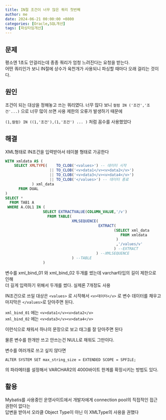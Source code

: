 ```yaml
---
title: IN절 조건이 너무 많은 쿼리 첫번째
author: me
date: 2024-06-21 00:00:00 +0800
categories: [Oracle,SQL개선]
tags: [파싱타임개선]
---
```


## 문제   

 평소엔 1초도 안걸리는데 종종 쿼리가 엄청 느려진다는 요청을 받는다.   
어떤 쿼리인가 보니 IN절에 상수가 육천개가 사용되니 파싱할 때마다 오래 걸리는 것이다.    

## 원인   

조건이 되는 대상을 정해놓고 쓰는 쿼리였다.
너무 많다 보니 ```컬럼 IN ('조건','조건'...)``` 으로 너무 많이 쓰면 사용 제한의 오류가 발생하기 때문에 

```(1,컬럼) IN ((1,'조건'),(1,'조건') ... )``` 처럼 꼼수를 사용했었다

## 해결

XML형태로 IN조건을 입력받아서 테이블 형태로 가공한다

```SQL
WITH xmldata AS ( 
    SELECT XMLTYPE(    TO_CLOB('<values>') -- 데이터 시작
                    || TO_CLOB('<v>data1</v><v>data2</v>')
                    || TO_CLOB('<v>data3</v><v>data4</v>') 
                    || TO_CLOB('</values>') -- 데이터 종료 
            ) xml_data 
      FROM DUAL
)
SELECT *
  FROM TAB1 A
 WHERE A.COL1 IN (
                 SELECT EXTRACTVALUE(COLUMN_VALUE,'/v')
                   FROM TABLE(
                              XMLSEQUENCE(
                                          EXTRACT(
                                                 (SELECT xml_data 
                                                    FROM xmldata
                                                  )
                                                  ,'/values/v'
                                                 ) --EXTRACT
                                         ) --XMLSEQUENCE
                              ) --TABLE
                 )
```

 변수를 xml_bind_01 와 xml_bind_02 두개를 썼는데 varchar타입의 길이 제한으로 인해   
더 길게 입력하기 위해서 두개를 썼다. 실제론 7개정도 사용  

IN조건으로 쓰일 대상은 ```<values>``` 로 시작해서 ```<v>데이터</v>``` 로 변수 데이터를 채우고   
마지막은 ```</values>```로 닫아주면 된다.   

```xml_bind_01``` 에는 ```<v>data1</v><v>data2</v>```       
```xml_bind_02``` 에는 ```<v>data3</v><v>data4</v>```    

이런식으로 채워서 하나의 문장으로 보고 태그를 잘 닫아주면 된다   
 

물론 변수를 한개만 쓰고 안쓰는건 NULL로 채워도 그만이다.  


변수를 여러개로 쓰고 싶지 않다면   

```ALTER SYSTEM SET max_string_size = EXTENDED SCOPE = SPFILE;```   

의 파라메터를 설정해서 VARCHAR2의 4000바이트 한계를 확장시키는 방법도 있다. 


## 활용

Mybatis를 사용중인 운영사이트에서 개발자에게 connection pool의 직접적인 접근 권한이 없다는   
답변을 받아서 오라클 Object Type이 아닌 이 XMLType의 사용을 권했다    

   

